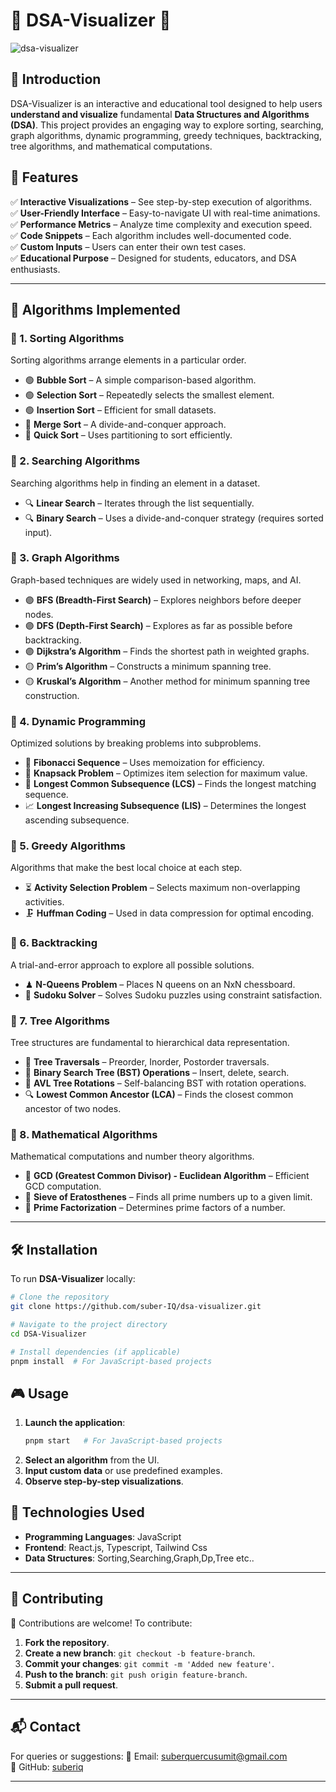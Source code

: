 # 🌟 DSA-Visualizer 🌟
![dsa-visualizer](https://res.cloudinary.com/suberiq/image/upload/v1741385735/wtifabpps99ynqyghhb5.jpg)
## 🚀 Introduction
DSA-Visualizer is an interactive and educational tool designed to help users **understand and visualize** fundamental **Data Structures and Algorithms (DSA)**. This project provides an engaging way to explore sorting, searching, graph algorithms, dynamic programming, greedy techniques, backtracking, tree algorithms, and mathematical computations.

## 🎯 Features
✅ **Interactive Visualizations** – See step-by-step execution of algorithms.  
✅ **User-Friendly Interface** – Easy-to-navigate UI with real-time animations.  
✅ **Performance Metrics** – Analyze time complexity and execution speed.  
✅ **Code Snippets** – Each algorithm includes well-documented code.  
✅ **Custom Inputs** – Users can enter their own test cases.  
✅ **Educational Purpose** – Designed for students, educators, and DSA enthusiasts.  

---

## 📌 Algorithms Implemented

### 🔷 1. Sorting Algorithms
Sorting algorithms arrange elements in a particular order.
- 🟢 **Bubble Sort** – A simple comparison-based algorithm.
- 🟢 **Selection Sort** – Repeatedly selects the smallest element.
- 🟢 **Insertion Sort** – Efficient for small datasets.
- 🔵 **Merge Sort** – A divide-and-conquer approach.
- 🔵 **Quick Sort** – Uses partitioning to sort efficiently.

### 🔶 2. Searching Algorithms
Searching algorithms help in finding an element in a dataset.
- 🔍 **Linear Search** – Iterates through the list sequentially.
- 🔍 **Binary Search** – Uses a divide-and-conquer strategy (requires sorted input).

### 🔷 3. Graph Algorithms
Graph-based techniques are widely used in networking, maps, and AI.
- 🟣 **BFS (Breadth-First Search)** – Explores neighbors before deeper nodes.
- 🟣 **DFS (Depth-First Search)** – Explores as far as possible before backtracking.
- 🟣 **Dijkstra’s Algorithm** – Finds the shortest path in weighted graphs.
- 🟡 **Prim’s Algorithm** – Constructs a minimum spanning tree.
- 🟡 **Kruskal’s Algorithm** – Another method for minimum spanning tree construction.

### 🔶 4. Dynamic Programming
Optimized solutions by breaking problems into subproblems.
- 🔢 **Fibonacci Sequence** – Uses memoization for efficiency.
- 🎒 **Knapsack Problem** – Optimizes item selection for maximum value.
- 📖 **Longest Common Subsequence (LCS)** – Finds the longest matching sequence.
- 📈 **Longest Increasing Subsequence (LIS)** – Determines the longest ascending subsequence.

### 🔷 5. Greedy Algorithms
Algorithms that make the best local choice at each step.
- ⏳ **Activity Selection Problem** – Selects maximum non-overlapping activities.
- 🗜 **Huffman Coding** – Used in data compression for optimal encoding.

### 🔶 6. Backtracking
A trial-and-error approach to explore all possible solutions.
- ♟ **N-Queens Problem** – Places N queens on an NxN chessboard.
- 🧩 **Sudoku Solver** – Solves Sudoku puzzles using constraint satisfaction.

### 🌳 7. Tree Algorithms
Tree structures are fundamental to hierarchical data representation.
- 🌿 **Tree Traversals** – Preorder, Inorder, Postorder traversals.
- 🌳 **Binary Search Tree (BST) Operations** – Insert, delete, search.
- 🔄 **AVL Tree Rotations** – Self-balancing BST with rotation operations.
- 🔍 **Lowest Common Ancestor (LCA)** – Finds the closest common ancestor of two nodes.

### 🔢 8. Mathematical Algorithms
Mathematical computations and number theory algorithms.
- 🔢 **GCD (Greatest Common Divisor) - Euclidean Algorithm** – Efficient GCD computation.
- 🧮 **Sieve of Eratosthenes** – Finds all prime numbers up to a given limit.
- 🧩 **Prime Factorization** – Determines prime factors of a number.

---

## 🛠 Installation
To run **DSA-Visualizer** locally:
```sh
# Clone the repository
git clone https://github.com/suber-IQ/dsa-visualizer.git

# Navigate to the project directory
cd DSA-Visualizer

# Install dependencies (if applicable)
pnpm install  # For JavaScript-based projects
```

## 🎮 Usage
1. **Launch the application**:
   ```sh
   pnpm start   # For JavaScript-based projects
   ```
2. **Select an algorithm** from the UI.
3. **Input custom data** or use predefined examples.
4. **Observe step-by-step visualizations**.

## 🔧 Technologies Used
- **Programming Languages**: JavaScript
- **Frontend**: React.js, Typescript, Tailwind Css
- **Data Structures**: Sorting,Searching,Graph,Dp,Tree etc..

---

## 🤝 Contributing
🎉 Contributions are welcome! To contribute:
1. **Fork the repository**.
2. **Create a new branch**: `git checkout -b feature-branch`.
3. **Commit your changes**: `git commit -m 'Added new feature'`.
4. **Push to the branch**: `git push origin feature-branch`.
5. **Submit a pull request**.

---



## 📬 Contact
For queries or suggestions:
📧 Email: suberquercusumit@gmail.com  
🔗 GitHub: [suberiq](https://github.com/yourusername)  

---



